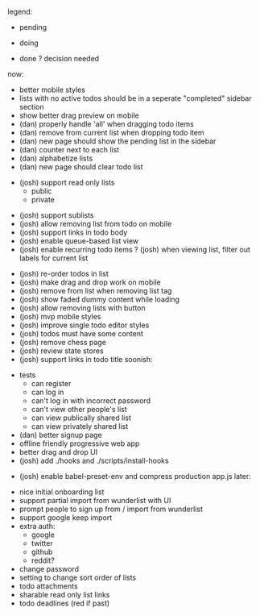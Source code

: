 legend:
- pending
* doing
+ done
? decision needed

now:
- better mobile styles
- lists with no active todos should be in a seperate "completed" sidebar section
- show better drag preview on mobile
- (dan) properly handle 'all' when dragging todo items
- (dan) remove from current list when dropping todo item
- (dan) new page should show the pending list in the sidebar
- (dan) counter next to each list
- (dan) alphabetize lists
- (dan) new page should clear todo list
* (josh) support read only lists
  * public
  - private
- (josh) support sublists
- (josh) allow removing list from todo on mobile
- (josh) support links in todo body
- (josh) enable queue-based list view
- (josh) enable recurring todo items
? (josh) when viewing list, filter out labels for current list
+ (josh) re-order todos in list
+ (josh) make drag and drop work on mobile
+ (josh) remove from list when removing list tag
+ (josh) show faded dummy content while loading
+ (josh) allow removing lists with button
+ (josh) mvp mobile styles
+ (josh) improve single todo editor styles
+ (josh) todos must have some content
+ (josh) remove chess page
+ (josh) review state stores
+ (josh) support links in todo title
soonish:
- tests
  - can register
  - can log in
  - can't log in with incorrect password
  - can't view other people's list
  - can view publically shared list
  - can view privately shared list
- (dan) better signup page
- offline friendly progressive web app
- better drag and drop UI
- (josh) add ./hooks and ./scripts/install-hooks
+ (josh) enable babel-preset-env and compress production app.js
later:
- nice initial onboarding list
- support partial import from wunderlist with UI
- prompt people to sign up from / import from wunderlist
- support google keep import
- extra auth:
  - google
  - twitter
  - github
  - reddit?
- change password
- setting to change sort order of lists
- todo attachments
- sharable read only list links
- todo deadlines (red if past)
